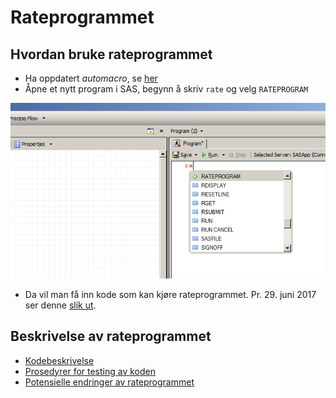 # Rateprogrammet

## Hvordan bruke rateprogrammet

- Ha oppdatert *automacro*, se [her](http://skde.readthedocs.io/en/master/sas.html#laste-inn-var-egen-autocomplete-fil)
- Åpne et nytt program i SAS, begynn å skriv `rate` og velg `RATEPROGRAM`

![Alt text](bilder/automakro.png)

- Da vil man få inn kode som kan kjøre rateprogrammet. Pr. 29. juni 2017 ser denne [slik ut](Rateprogram).


## Beskrivelse av rateprogrammet

- [Kodebeskrivelse](kode)
- [Prosedyrer for testing av koden](testing)
- [Potensielle endringer av rateprogrammet](endringer)





